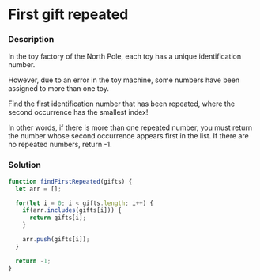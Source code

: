 # First gift repeated

### Description

In the toy factory of the North Pole, each toy has a unique identification number.

However, due to an error in the toy machine, some numbers have been assigned to more than one toy.

Find the first identification number that has been repeated, where the second occurrence has the smallest index!

In other words, if there is more than one repeated number, you must return the number whose second occurrence appears first in the list. If there are no repeated numbers, return -1.

### Solution

```js
function findFirstRepeated(gifts) {
  let arr = []; 

  for(let i = 0; i < gifts.length; i++) {
    if(arr.includes(gifts[i])) {
      return gifts[i];
    }

    arr.push(gifts[i]);
  }

  return -1;
}
```